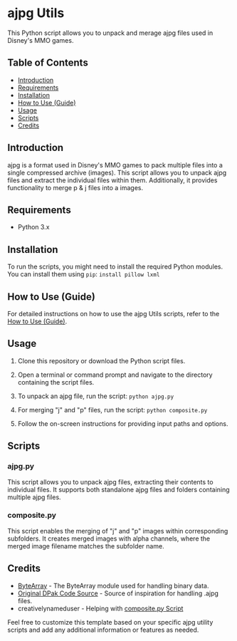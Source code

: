 # ajpg Utils

This Python script allows you to unpack and merage ajpg files used in Disney's MMO games.

## Table of Contents

- [Introduction](#introduction)
- [Requirements](#requirements)
- [Installation](#installation)
- [How to Use (Guide)](#how-to-use-guide)
- [Usage](#usage)
- [Scripts](#scripts)
- [Credits](#credits)

## Introduction

ajpg is a format used in Disney's MMO games to pack multiple files into a single compressed archive (images). This script allows you to unpack ajpg files and extract the individual files within them. Additionally, it provides functionality to merge p & j files into a images.

## Requirements

- Python 3.x

## Installation

To run the scripts, you might need to install the required Python modules. You can install them using `pip`: ```install pillow lxml```

## How to Use (Guide)

For detailed instructions on how to use the ajpg Utils scripts, refer to the [How to Use (Guide)](HowTo.txt).

## Usage

1. Clone this repository or download the Python script files.

2. Open a terminal or command prompt and navigate to the directory containing the script files.

3. To unpack an ajpg file, run the script: `python ajpg.py`

4. For merging "j" and "p" files, run the script: `python composite.py`

5. Follow the on-screen instructions for providing input paths and options.

## Scripts

### ajpg.py

This script allows you to unpack ajpg files, extracting their contents to individual files. It supports both standalone ajpg files and folders containing multiple ajpg files.

### composite.py

This script enables the merging of "j" and "p" images within corresponding subfolders. It creates merged images with alpha channels, where the merged image filename matches the subfolder name.

## Credits

* [ByteArray](https://github.com/ethanlindley/ByteArray.py) - The ByteArray module used for handling binary data.
* [Original DPak Code Source](https://github.com/rocketprogrammer/DPackUtils) - Source of inspiration for handling .ajpg files.
* creativelynameduser - Helping with [composite.py Script](composite.py)

Feel free to customize this template based on your specific ajpg utility scripts and add any additional information or features as needed.
